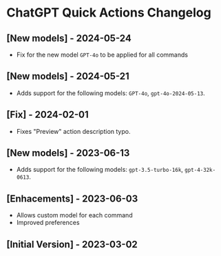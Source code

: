 # ChatGPT Quick Actions Changelog

## [New models] - 2024-05-24

- Fix for the new model `GPT-4o` to be applied for all commands

## [New models] - 2024-05-21

- Adds support for the following models: `GPT-4o`, `gpt-4o-2024-05-13`.

## [Fix] - 2024-02-01

- Fixes "Preview" action description typo.

## [New models] - 2023-06-13

- Adds support for the following models: `gpt-3.5-turbo-16k`, `gpt-4-32k-0613`.

## [Enhacements] - 2023-06-03

- Allows custom model for each command
- Improved preferences

## [Initial Version] - 2023-03-02
